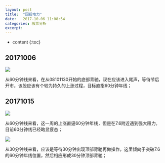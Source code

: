 ```yaml
---
layout: post
title:  "国投电力"
date:   2017-10-06 11:08:54
categories: 股票分析
excerpt: 
---
```


* content
{:toc}

## 20171006

![](http://7fva1e.com1.z0.glb.clouddn.com/%E5%9B%BD%E6%8A%95%E7%94%B5%E5%8A%9B_20171006111150.png)

从60分钟线来看，在从08101130开始的底部背驰，现在应该进入尾声，等待节后开市，该股应该有个较为持久的上涨过程，目标直指60分钟年线；

## 20171015

![](http://7xnjqr.com1.z0.glb.clouddn.com/%E5%9B%BD%E6%8A%95%E7%94%B5%E5%8A%9B20171015-155158.png)

从60分钟线来看，这一周的上涨直逼60分钟年线，但是在7.6附近遇到强大阻力，目前60分钟线已经略显疲态；

![](http://7xnjqr.com1.z0.glb.clouddn.com/%E5%9B%BD%E6%8A%95%E7%94%B5%E5%8A%9B20171015-155238.png)

从30分钟线来看，应该是等待30分钟出现顶部背驰再做操作，这里倾向于突破7.6的60分钟年线位置，然后相应形成30分钟顶部背驰；